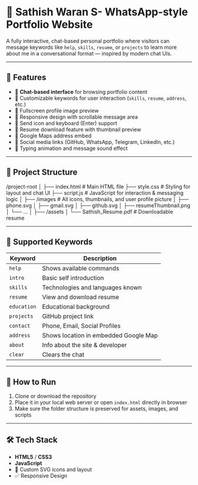 # 💬 Sathish Waran S- WhatsApp-style Portfolio Website

A fully interactive, chat-based personal portfolio where visitors can message keywords like `help`, `skills`, `resume`, or `projects` to learn more about me in a conversational format — inspired by modern chat UIs.

---

## 🧠 Features

- 🔹 **Chat-based interface** for browsing portfolio content
- 🔹 Customizable keywords for user interaction (`skills`, `resume`, `address`, etc.)
- 🔹 Fullscreen profile image preview
- 🔹 Responsive design with scrollable message area
- 🔹 Send icon and keyboard (Enter) support
- 🔹 Resume download feature with thumbnail preview
- 🔹 Google Maps address embed
- 🔹 Social media links (GitHub, WhatsApp, Telegram, LinkedIn, etc.)
- 🔹 Typing animation and message sound effect

---

## 📁 Project Structure

/project-root
│
├── index.html # Main HTML file
├── style.css # Styling for layout and chat UI
├── script.js # JavaScript for interaction & messaging logic
│
├── /images # All icons, thumbnails, and user profile picture
│ ├── phone.svg
│ ├── gmail.svg
│ ├── github.svg
│ ├── resumeThumbnail.png
│ └── ...
│
├── /assets
│ └── Sathish_Resume.pdf # Downloadable resume

---

## 💬 Supported Keywords

| Keyword     | Description                           |
| ----------- | ------------------------------------- |
| `help`      | Shows available commands              |
| `intro`     | Basic self introduction               |
| `skills`    | Technologies and languages known      |
| `resume`    | View and download resume              |
| `education` | Educational background                |
| `projects`  | GitHub project link                   |
| `contact`   | Phone, Email, Social Profiles         |
| `address`   | Shows location in embedded Google Map |
| `about`     | Info about the site & developer       |
| `clear`     | Clears the chat                       |

---

## 🚀 How to Run

1. Clone or download the repository
2. Place it in your local web server or open `index.html` directly in browser
3. Make sure the folder structure is preserved for assets, images, and scripts

---

## 🛠️ Tech Stack

- **HTML5** / **CSS3**
- **JavaScript**
- 🎨 Custom SVG icons and layout
- ✅ Responsive Design
